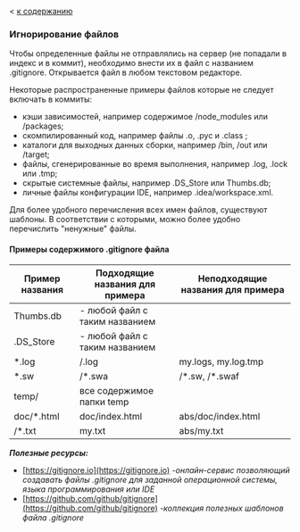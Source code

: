 < [к содержанию](./readme.md)
### Игнорирование файлов

Чтобы определенные файлы не отправлялись на сервер (не попадали в индекс и в коммит), необходимо внести их в файл с названием .gitignore. Открывается файл в любом текстовом редакторе. 

Некоторые распространенные примеры файлов которые не следует включать в коммиты:

+ кэши зависимостей, например содержимое /node_modules или /packages;
+ скомпилированный код, например файлы .o, .pyc и .class ;
+ каталоги для выходных данных сборки, например /bin, /out или /target;
+ файлы, сгенерированные во время выполнения, например .log, .lock или .tmp;
+ скрытые системные файлы, например .DS_Store или Thumbs.db;
+ личные файлы конфигурации IDE, например .idea/workspace.xml.

Для более удобного перечисления всех имен файлов, существуют шаблоны. В соответствии с которыми, можно более удобно перечислить "ненужные" файлы. 

#### **Примеры содержимого .gitignore файла**

| Пример названия | Подходящие названия для примера | Неподходящие названия для примера |
|-----------------|---------------------------------|-----------------------------------|
| Thumbs.db       | - любой файл с таким названием  |                                   |
| .DS_Store       | - любой файл с таким названием  |                                   |
| *.log           | /.log                           | my.logs, my.log.tmp               |
| *.sw            | /*.swa                          | /\*.sw, /*.swaf                    |
| temp/           | все содержимое папки temp       |                                   |
| doc/*.html      | doc/index.html                  | abs/doc/index.html                |
| /*.txt          | my.txt                          | abs/my.txt                        |



***Полезные ресурсы:***
+ [https://gitignore.io](https://gitignore.io)
   *-онлайн-сервис позволяющий создавать файлы .gitignore для заданной операционной системы, языка программирования или IDE*
+ [https://github.com/github/gitignore](https://github.com/github/gitignore)
   *-коллекция полезных шаблонов файла .gitignore*